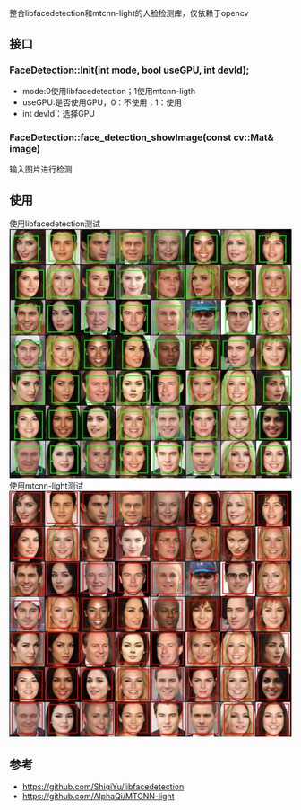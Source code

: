 整合libfacedetection和mtcnn-light的人脸检测库，仅依赖于opencv

## 接口
### FaceDetection::Init(int mode, bool useGPU, int devId);
* mode:0使用libfacedetection；1使用mtcnn-ligth
* useGPU:是否使用GPU，0：不使用；1：使用
* int devId：选择GPU

### FaceDetection::face_detection_showImage(const cv::Mat& image)
输入图片进行检测

## 使用
使用libfacedetection测试
![](img1.png)
使用mtcnn-light测试
![](img2.png)

## 参考
* https://github.com/ShiqiYu/libfacedetection
* https://github.com/AlphaQi/MTCNN-light